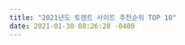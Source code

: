 ```yaml
---
title: "2021년도 토렌트 사이트 추천순위 TOP 10"
date: 2021-01-30 08:26:28 -0400
---
```

<div style='height:0;overflow:hidden'>
2021-01-30-21.md 
DooTheG
 
[링크] 토렌트 사이트 추천순위 TOP 10 (2020년)
알아두면 쓸모있는 2020. 8. 16. 00:51

 

8월 토렌트 사이트 순위 TOP 10

 

안녕하세요. 8월 토렌트 사이트 순위에 대해서 알아보겠습니다.

 

 

※ 토렌트 

토렌트 프로그램이 필요 하신 분은 아래 링크에서 다운로드 받으실수 있습니다.

 

토렌트 프로그램 다운로드

 

순위	바로가기 주소	비고
1	토렌트다이아	영화, TV 프로그램 등 다수 컨텐츠 제공
2	토렌트씨	영화, TV 프로그램, 넷플릭스, 최신 인기 토렌트 TOP100 제공
3	토렌트큐큐	영화, TV 프로그램, 방송, 애니, 음악, 스포츠, 게임, 유틸 등 제공
4	보고보고	영화, 드라마, 예능/오락, 시사/교양 애니, 음악, 자막 등 제공
5	토렌트맥스	영화, TV, 넷플릭스, 음악, 애니, 게임 등 제공
6	토렌트봄	영화, TV 프로그램, 무손실 음원, 애니, 넷플릭스 등 제공
7	토렌트그램	영화, 드라마, 예능, 시사, 넷플릭스, 음원, 유틸, 영화리뷰 제공
8	토렌트홀	영화, 방송, 스트리밍, 애니, 음악, 스포츠, 유틸, 게임, 도서/만화, 자막 등 제공
9	토렌트뷰	영화, 드라마, 예능, 시사, 넷플릭스, 음원, 유틸, 애니, 영화리뷰 제공
10	토렌트맥스	영화, TV프로그램, 음악 등 제공

 

좋아요공감
공유하기글 요소구독하기
저작자표시
카카오스토리
트위터
페이스북
'알아두면 쓸모있는' 카테고리의 다른 글
추석명절 인사말 모음  (0)	2020.09.29
쿠팡파트너스 추천인코드 AF0171259  (0)	2020.08.23
[링크] 토렌트 사이트 추천순위 TOP 10 (2020년)  (4)	2020.08.16
3분만에 유튜브 동영상 다운로드 기능 추가하기  (0)	2020.06.20
미국구글 바로가기(미국, 영국,호주,프랑스,일본)  (0)	2020.04.24
TAG : 토렌트 사이트, 토렌트 사이트 순위, 토렌트 사이트 순위 추천, 토렌트 사이트 추천, 토렌트 사이트 추천 순위, 토렌트 순위, 토렌트 인기순위, 토렌트다이아, 토렌트맥스, 토렌트순위
이 글을 공유합시다
facebook twitter googleplus kakaoTalk kakaostory naver band
'알아두면 쓸모있는' 의 관련글
추석명절 인사말 모음
2020.09.29
더보기
쿠팡파트너스 추천인코드 AF0171259
2020.08.23
더보기
3분만에 유튜브 동영상 다운로드 기능 추가하기
2020.06.20
더보기
미국구글 바로가기(미국, 영국,호주,프랑스,일본)
2020.04.24
더보기
댓글(4)
본문과 관련 있는 내용으로 댓글을 남겨주시면 감사하겠습니다.
이름

비밀번호

https://

비밀글모드

댓글 남기기
토렌트타운
 2020.09.22 15:04
관리자의 승인을 기다리고 있는 댓글입니다

수정/삭제 댓글쓰기
토렌트스토리
 2020.11.09 17:10
관리자의 승인을 기다리고 있는 댓글입니다

수정/삭제 댓글쓰기
토렌트스토리입니다
 2020.11.09 17:10
관리자의 승인을 기다리고 있는 댓글입니다

수정/삭제 댓글쓰기
토렌트스토리
 2020.11.09 17:11
관리자의 승인을 기다리고 있는 댓글입니다

수정/삭제 댓글쓰기
◀ 1 ··· 51 52 53 54 55 56 57 58 59 ··· 426 ▶

 
추천글
손쉬운 대출 이자 계산기
외국 구글 사이트로 검색하면 생기는일
남자아이돌 이상형 월드컵
2020년 달라지는 월급 (Feat 남들은 얼마나 받을까?)
미스터트롯 이상형 월드컵
인기글
접속잘되는 토렌트 사이트 인기순위
달러 번지점프를 하다, 이것은 달러인가 주식인가?(Feat. 기축통화량이 많아 연결이 지연될수있으니...)
추석명절 인사말 모음
미국 대선 예측 사이트
시어머니 생신상차리기~
카테고리
분류 전체보기(426)
 핫이슈(111)
 인스타그램(27)
 유머(16)
 N-Pick 테스트(10)
 어머 이건 사야해(0)
 제태크(106)
 국내배당주(코스피)(5)
 국내배당주(코스닥)(0)
 미국배당주(2)
 부동산(65)
 뉴스(31)

 
 지역별 소식(72)
 서울(72)
 알아두면 쓸모있는(13)
 프로그램(0)
 링크(8)
 관심사(29)
 영화(0)
 책(6)
 요리(23)
 Dev(48)
 Front-end(13)
 Back-end(0)
 DBMS(21)
 Mobile(4)
 Windows(1)
 RPA(1)
 WIKI(3)
 네트워크(1)
 투자정보(2)
 전문적인글(4)
 경비지출관리 시스템(2)
 전자구매 시스템(1)
 전자계약 시스템(0)

최근글
매일 저녁 고기밥상♡
한우 볶음밥 (flex)
시금치 페스토 파스타 with 삼겹살
📮 1월 25일 월요일 간추린 아침뉴스입니다.
수제 사과쨈 만들기!
제이케이휘트니스 풀그립 철봉바 레드 C-402 + 퍼펙트 근력밴드 2단계 레드 세트, 1세트 쿠팡 브랜드 - 코멧 클래식 아령 5kg, 1개, 블랙
Copyright © LOVE! LOVE! LOVE!. All Right Reserved.

Design by 친절한효자손

친효스킨 v1.17


관리메뉴열기
구독하기 
</div>
